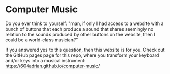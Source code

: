 # Computer Music
Do you ever think to yourself: "man, if only I had access to a website with a bunch of buttons that each produce a sound that shares seemingly no relation to the sounds produced by other buttons on the website, then I could be a world-class musician?"

If you answered yes to this question, then this website is for you. Check out the GitHub pages page for this repo, where you transform your keyboard and/or keys into a musical instrument: https://604adrian.github.io/computer-music/
